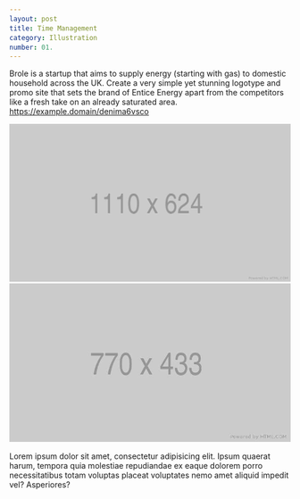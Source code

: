 ```yaml
---
layout: post
title: Time Management
category: Illustration
number: 01.
---
```

<p class="project-detail-text text-center">Brole is a startup that aims to supply energy (starting with gas) to domestic household across the UK. Create a very simple yet stunning logotype and promo site that sets the brand of Entice Energy apart from the competitors like a fresh take on an already saturated area. <a href="https://example.domain/denima6vsco" target="_blank" class="underline">https://example.domain/denima6vsco</a>
</p>
<img alt="" class="image-holder wow fadeInLeft" src="/assets/images/bg/project3-1.jpg">
<img alt="" class="image-holder wow fadeInRight" src="/assets/images/bg/project3-2.jpg">
<p class="project-detail-text text-center">Lorem ipsum dolor sit amet, consectetur adipisicing elit. Ipsum quaerat harum, tempora quia molestiae repudiandae ex eaque dolorem porro necessitatibus totam voluptas placeat voluptates nemo amet aliquid impedit vel? Asperiores?
</p>